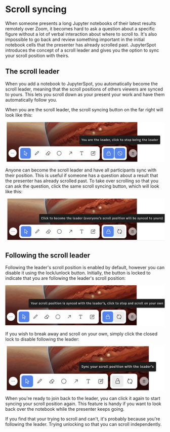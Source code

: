 # Scroll syncing

When someone presents a long Jupyter notebooks of their latest results remotely over Zoom, it becomes hard to ask a question about a specific figure without a lot of verbal interaction about where to scroll to. It's also impossible to go back and review something important in the initial notebook cells that the presenter has already scrolled past. JupyterSpot introduces the concept of a scroll leader and gives you the option to sync your scroll position with theirs.

## The scroll leader

When you add a notebook to JupyterSpot, you automatically become the scroll leader, meaning that the scroll positions of others viewers are synced to yours. This lets you scroll down as your present your work and have them automatically follow you.

When you are the scroll leader, the scroll syncing button on the far right will look like this:

![](img/ss-leader.png)

Anyone can become the scroll leader and have all participants sync with their position. This is useful if someone has a question about a result that the presenter has already scrolled past. To take over scrolling so that you can ask the question, click the same scroll syncing button, which will look like this:

![](img/ss-notleader.png)

## Following the scroll leader

Following the leader's scroll position is enabled by default, however you can disable it using the lock/unlock button. Initially, the button is locked to indicate that you are following the leader's scroll position:

![](img/ss-follow.png)

If you wish to break away and scroll on your own, simply click the closed lock to disable following the leader:

![](img/ss-unfollow.png)

When you're ready to join back to the leader, you can click it again to start syncing your scroll position again. This feature is handy if you want to look back over the notebook while the presenter keeps going. 

If you find that your trying to scroll and can't, it's probably because you're following the leader. Trying unlocking so that you can scroll independently.